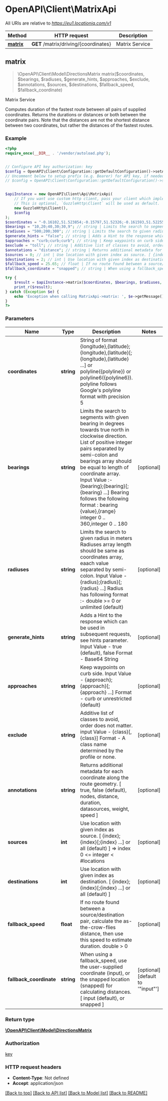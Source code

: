 # OpenAPI\Client\MatrixApi

All URIs are relative to *https://eu1.locationiq.com/v1*

Method | HTTP request | Description
------------- | ------------- | -------------
[**matrix**](MatrixApi.md#matrix) | **GET** /matrix/driving/{coordinates} | Matrix Service



## matrix

> \OpenAPI\Client\Model\DirectionsMatrix matrix($coordinates, $bearings, $radiuses, $generate_hints, $approaches, $exclude, $annotations, $sources, $destinations, $fallback_speed, $fallback_coordinate)

Matrix Service

Computes duration of the fastest route between all pairs of supplied coordinates. Returns the durations or distances or both between the coordinate pairs. Note that the distances are not the shortest distance between two coordinates, but rather the distances of the fastest routes.

### Example

```php
<?php
require_once(__DIR__ . '/vendor/autoload.php');


// Configure API key authorization: key
$config = OpenAPI\Client\Configuration::getDefaultConfiguration()->setApiKey('key', 'YOUR_API_KEY');
// Uncomment below to setup prefix (e.g. Bearer) for API key, if needed
// $config = OpenAPI\Client\Configuration::getDefaultConfiguration()->setApiKeyPrefix('key', 'Bearer');


$apiInstance = new OpenAPI\Client\Api\MatrixApi(
    // If you want use custom http client, pass your client which implements `GuzzleHttp\ClientInterface`.
    // This is optional, `GuzzleHttp\Client` will be used as default.
    new GuzzleHttp\Client(),
    $config
);
$coordinates = "-0.16102,51.523854;-0.15797,51.52326;-0.161593,51.522550"; // string | String of format {longitude},{latitude};{longitude},{latitude}[;{longitude},{latitude} ...] or polyline({polyline}) or polyline6({polyline6}). polyline follows Google's polyline format with precision 5
$bearings = "10,20;40,30;30,9"; // string | Limits the search to segments with given bearing in degrees towards true north in clockwise direction. List of positive integer pairs separated by semi-colon and bearings array should be equal to length of coordinate array. Input Value :- {bearing};{bearing}[;{bearing} ...] Bearing follows the following format : bearing {value},{range} integer 0 .. 360,integer 0 .. 180
$radiuses = "500;200;300"; // string | Limits the search to given radius in meters Radiuses array length should be same as coordinates array, eaach value separated by semi-colon. Input Value - {radius};{radius}[;{radius} ...] Radius has following format :- double >= 0 or unlimited (default)
$generate_hints = "false"; // string | Adds a Hint to the response which can be used in subsequent requests, see hints parameter. Input Value - true (default), false Format - Base64 String
$approaches = "curb;curb;curb"; // string | Keep waypoints on curb side. Input Value - {approach};{approach}[;{approach} ...] Format - curb or unrestricted (default)
$exclude = "toll"; // string | Additive list of classes to avoid, order does not matter. input Value - {class}[,{class}] Format - A class name determined by the profile or none.
$annotations = "distance"; // string | Returns additional metadata for each coordinate along the route geometry.  [ true, false (default), nodes, distance, duration, datasources, weight, speed ]
$sources = 0; // int | Use location with given index as source. [ {index};{index}[;{index} ...] or all (default) ] => index  0 <= integer < #locations
$destinations = 2; // int | Use location with given index as destination. [ {index};{index}[;{index} ...] or all (default) ]
$fallback_speed = 25.65; // float | If no route found between a source/destination pair, calculate the as-the-crow-flies distance,  then use this speed to estimate duration. double > 0
$fallback_coordinate = "snapped"; // string | When using a fallback_speed, use the user-supplied coordinate (input), or the snapped location (snapped) for calculating distances. [ input (default), or snapped ]

try {
    $result = $apiInstance->matrix($coordinates, $bearings, $radiuses, $generate_hints, $approaches, $exclude, $annotations, $sources, $destinations, $fallback_speed, $fallback_coordinate);
    print_r($result);
} catch (Exception $e) {
    echo 'Exception when calling MatrixApi->matrix: ', $e->getMessage(), PHP_EOL;
}
?>
```

### Parameters


Name | Type | Description  | Notes
------------- | ------------- | ------------- | -------------
 **coordinates** | **string**| String of format {longitude},{latitude};{longitude},{latitude}[;{longitude},{latitude} ...] or polyline({polyline}) or polyline6({polyline6}). polyline follows Google&#39;s polyline format with precision 5 |
 **bearings** | **string**| Limits the search to segments with given bearing in degrees towards true north in clockwise direction. List of positive integer pairs separated by semi-colon and bearings array should be equal to length of coordinate array. Input Value :- {bearing};{bearing}[;{bearing} ...] Bearing follows the following format : bearing {value},{range} integer 0 .. 360,integer 0 .. 180 | [optional]
 **radiuses** | **string**| Limits the search to given radius in meters Radiuses array length should be same as coordinates array, eaach value separated by semi-colon. Input Value - {radius};{radius}[;{radius} ...] Radius has following format :- double &gt;&#x3D; 0 or unlimited (default) | [optional]
 **generate_hints** | **string**| Adds a Hint to the response which can be used in subsequent requests, see hints parameter. Input Value - true (default), false Format - Base64 String | [optional]
 **approaches** | **string**| Keep waypoints on curb side. Input Value - {approach};{approach}[;{approach} ...] Format - curb or unrestricted (default) | [optional]
 **exclude** | **string**| Additive list of classes to avoid, order does not matter. input Value - {class}[,{class}] Format - A class name determined by the profile or none. | [optional]
 **annotations** | **string**| Returns additional metadata for each coordinate along the route geometry.  [ true, false (default), nodes, distance, duration, datasources, weight, speed ] | [optional]
 **sources** | **int**| Use location with given index as source. [ {index};{index}[;{index} ...] or all (default) ] &#x3D;&gt; index  0 &lt;&#x3D; integer &lt; #locations | [optional]
 **destinations** | **int**| Use location with given index as destination. [ {index};{index}[;{index} ...] or all (default) ] | [optional]
 **fallback_speed** | **float**| If no route found between a source/destination pair, calculate the as-the-crow-flies distance,  then use this speed to estimate duration. double &gt; 0 | [optional]
 **fallback_coordinate** | **string**| When using a fallback_speed, use the user-supplied coordinate (input), or the snapped location (snapped) for calculating distances. [ input (default), or snapped ] | [optional] [default to &#39;&quot;input&quot;&#39;]

### Return type

[**\OpenAPI\Client\Model\DirectionsMatrix**](../Model/DirectionsMatrix.md)

### Authorization

[key](../../README.md#key)

### HTTP request headers

- **Content-Type**: Not defined
- **Accept**: application/json

[[Back to top]](#) [[Back to API list]](../../README.md#documentation-for-api-endpoints)
[[Back to Model list]](../../README.md#documentation-for-models)
[[Back to README]](../../README.md)

